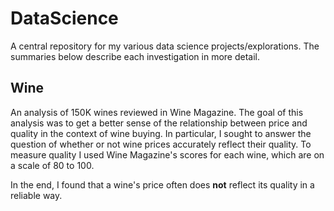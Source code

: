 # DataScience

A central repository for my various data science projects/explorations. The summaries below describe each investigation in more detail.

## Wine

An analysis of 150K wines reviewed in Wine Magazine. The goal of this analysis was to get a better sense of the relationship between price and quality in the context of wine buying. In particular, I sought to answer the question of whether or not wine prices accurately reflect their quality. To measure quality I used Wine Magazine's scores for each wine, which are on a scale of 80 to 100.

In the end, I found that a wine's price often does **not** reflect its quality in a reliable way.

